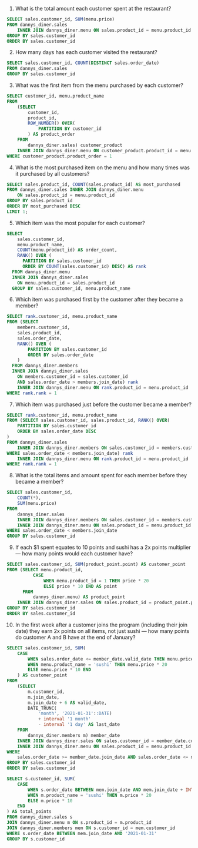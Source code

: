 1. What is the total amount each customer spent at the restaurant?

```sql
SELECT sales.customer_id, SUM(menu.price)
FROM dannys_diner.sales
	INNER JOIN dannys_diner.menu ON sales.product_id = menu.product_id
GROUP BY sales.customer_id
ORDER BY sales.customer_id
```

2. How many days has each customer visited the restaurant?

```sql
SELECT sales.customer_id, COUNT(DISTINCT sales.order_date)
FROM dannys_diner.sales
GROUP BY sales.customer_id
```

3. What was the first item from the menu purchased by each customer?

```sql
SELECT customer_id, menu.product_name
FROM
    (SELECT
        customer_id,
        product_id,
        ROW_NUMBER() OVER(
            PARTITION BY customer_id
        ) AS product_order
    FROM
        dannys_diner.sales) customer_product
    INNER JOIN dannys_diner.menu ON customer_product.product_id = menu.product_id
WHERE customer_product.product_order = 1
```

4. What is the most purchased item on the menu and how many times was it purchased by all customers?

```sql
SELECT sales.product_id, COUNT(sales.product_id) AS most_purchased
FROM dannys_diner.sales INNER JOIN dannys_diner.menu
	ON sales.product_id = menu.product_id
GROUP BY sales.product_id
ORDER BY most_purchased DESC
LIMIT 1;
```

5. Which item was the most popular for each customer?

```sql
SELECT
    sales.customer_id,
    menu.product_name,
    COUNT(menu.product_id) AS order_count,
    RANK() OVER (
      PARTITION BY sales.customer_id
      ORDER BY COUNT(sales.customer_id) DESC) AS rank
  FROM dannys_diner.menu
  INNER JOIN dannys_diner.sales
    ON menu.product_id = sales.product_id
  GROUP BY sales.customer_id, menu.product_name
```

6. Which item was purchased first by the customer after they became a member?

```sql
SELECT rank.customer_id, menu.product_name
FROM (SELECT
    members.customer_id,
    sales.product_id,
    sales.order_date,
    RANK() OVER (
    	PARTITION BY sales.customer_id
      	ORDER BY sales.order_date
    )
  FROM dannys_diner.members
  INNER JOIN dannys_diner.sales
    ON members.customer_id = sales.customer_id
    AND sales.order_date > members.join_date) rank
    INNER JOIN dannys_diner.menu ON rank.product_id = menu.product_id
WHERE rank.rank = 1
```

7. Which item was purchased just before the customer became a member?

```sql
SELECT rank.customer_id, menu.product_name
FROM (SELECT sales.customer_id, sales.product_id, RANK() OVER(
	PARTITION BY sales.customer_id
  	ORDER BY sales.order_date DESC
)
FROM dannys_diner.sales
	INNER JOIN dannys_diner.members ON sales.customer_id = members.customer_id
WHERE sales.order_date < members.join_date) rank
	INNER JOIN dannys_diner.menu ON rank.product_id = menu.product_id
WHERE rank.rank = 1
```

8. What is the total items and amount spent for each member before they became a member?

```sql
SELECT sales.customer_id,
	COUNT(*),
    SUM(menu.price)
FROM
	dannys_diner.sales
    INNER JOIN dannys_diner.members ON sales.customer_id = members.customer_id
    INNER JOIN dannys_diner.menu ON sales.product_id = menu.product_id
WHERE sales.order_date < members.join_date
GROUP BY sales.customer_id
```

9. If each $1 spent equates to 10 points and sushi has a 2x points multiplier — how many points would each customer have?

```sql
SELECT sales.customer_id, SUM(product_point.point) AS customer_point
FROM (SELECT menu.product_id,
          CASE
              WHEN menu.product_id = 1 THEN price * 20
              ELSE price * 10 END AS point
      FROM
          dannys_diner.menu) AS product_point
    INNER JOIN dannys_diner.sales ON sales.product_id = product_point.product_id
GROUP BY sales.customer_id
ORDER BY sales.customer_id
```

10. In the first week after a customer joins the program (including their join date) they earn 2x points on all items, not just sushi — how many points do customer A and B have at the end of January?

```sql
SELECT sales.customer_id, SUM(
	CASE
  		WHEN sales.order_date <= member_date.valid_date THEN menu.price * 20
  		WHEN menu.product_name = 'sushi' THEN menu.price * 20
  		ELSE menu.price * 10 END
	) AS customer_point
FROM
    (SELECT
        m.customer_id,
        m.join_date,
        m.join_date + 6 AS valid_date,
        DATE_TRUNC(
            'month', '2021-01-31'::DATE)
            + interval '1 month'
            - interval '1 day' AS last_date
    FROM
        dannys_diner.members m) member_date
    INNER JOIN dannys_diner.sales ON sales.customer_id = member_date.customer_id
  	INNER JOIN dannys_diner.menu ON sales.product_id = menu.product_id
WHERE
	sales.order_date >= member_date.join_date AND sales.order_date <= member_date.last_date
GROUP BY sales.customer_id
ORDER BY sales.customer_id

SELECT s.customer_id, SUM(
    CASE
        WHEN s.order_date BETWEEN mem.join_date AND mem.join_date + INTERVAL '6 days' THEN m.price * 20
        WHEN m.product_name = 'sushi' THEN m.price * 20
        ELSE m.price * 10
    END
) AS total_points
FROM dannys_diner.sales s
JOIN dannys_diner.menu m ON s.product_id = m.product_id
JOIN dannys_diner.members mem ON s.customer_id = mem.customer_id
WHERE s.order_date BETWEEN mem.join_date AND '2021-01-31'
GROUP BY s.customer_id
```
